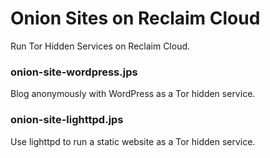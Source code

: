 # Onion Sites on Reclaim Cloud
Run Tor Hidden Services on Reclaim Cloud.

### onion-site-wordpress.jps
Blog anonymously with WordPress as a Tor hidden service.

### onion-site-lighttpd.jps
Use lighttpd to run a static website as a Tor hidden service.
